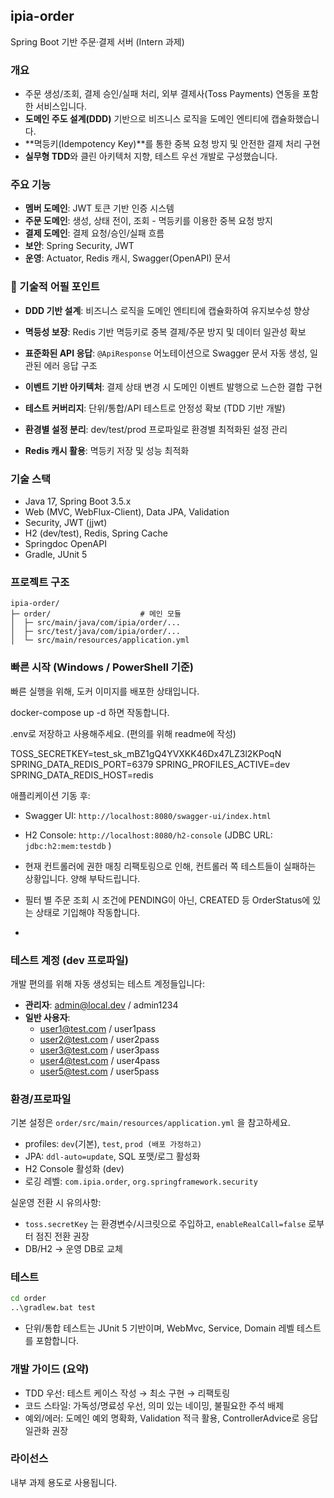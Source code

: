 ## ipia-order
Spring Boot 기반 주문·결제 서버 (Intern 과제)

### 개요
- 주문 생성/조회, 결제 승인/실패 처리, 외부 결제사(Toss Payments) 연동을 포함한 서비스입니다.
- **도메인 주도 설계(DDD)** 기반으로 비즈니스 로직을 도메인 엔티티에 캡슐화했습니다.
- **멱등키(Idempotency Key)**를 통한 중복 요청 방지 및 안전한 결제 처리 구현
- **실무형 TDD**와 클린 아키텍처 지향, 테스트 우선 개발로 구성했습니다.


### 주요 기능
- **멤버 도메인**: JWT 토큰 기반 인증 시스템
- **주문 도메인**: 생성, 상태 전이, 조회 - 멱등키를 이용한 중복 요청 방지
- **결제 도메인**: 결제 요청/승인/실패 흐름
- **보안**: Spring Security, JWT
- **운영**: Actuator, Redis 캐시, Swagger(OpenAPI) 문서



### 🚀 기술적 어필 포인트
- **DDD 기반 설계**: 비즈니스 로직을 도메인 엔티티에 캡슐화하여 유지보수성 향상
- **멱등성 보장**: Redis 기반 멱등키로 중복 결제/주문 방지 및 데이터 일관성 확보

- **표준화된 API 응답**: `@ApiResponse` 어노테이션으로 Swagger 문서 자동 생성, 일관된 에러 응답 구조
- **이벤트 기반 아키텍처**: 결제 상태 변경 시 도메인 이벤트 발행으로 느슨한 결합 구현
- **테스트 커버리지**: 단위/통합/API 테스트로 안정성 확보 (TDD 기반 개발)
- **환경별 설정 분리**: dev/test/prod 프로파일로 환경별 최적화된 설정 관리
- **Redis 캐시 활용**: 멱등키 저장 및 성능 최적화

### 기술 스택
- Java 17, Spring Boot 3.5.x
- Web (MVC, WebFlux-Client), Data JPA, Validation
- Security, JWT (jjwt)
- H2 (dev/test), Redis, Spring Cache
- Springdoc OpenAPI
- Gradle, JUnit 5

### 프로젝트 구조
```
ipia-order/
├─ order/                    # 메인 모듈
│  ├─ src/main/java/com/ipia/order/...   
│  ├─ src/test/java/com/ipia/order/...   
│  └─ src/main/resources/application.yml  

```

### 빠른 시작 (Windows / PowerShell 기준)

빠른 실행을 위해, 도커 이미지를 배포한 상태입니다.

docker-compose up -d 하면 작동합니다.

.env로 저장하고 사용해주세요. (편의를 위해 readme에 작성)


TOSS_SECRETKEY=test_sk_mBZ1gQ4YVXKK46Dx47LZ3l2KPoqN
SPRING_DATA_REDIS_PORT=6379
SPRING_PROFILES_ACTIVE=dev
SPRING_DATA_REDIS_HOST=redis



애플리케이션 기동 후:
- Swagger UI: `http://localhost:8080/swagger-ui/index.html`
- H2 Console: `http://localhost:8080/h2-console` (JDBC URL: `jdbc:h2:mem:testdb` )

- 현재 컨트롤러에 권한 매칭 리팩토링으로 인해, 컨트롤러 쪽 테스트들이 실패하는 상황입니다. 양해 부탁드립니다.
- 필터 별 주문 조회 시 조건에 PENDING이 아닌, CREATED 등 OrderStatus에 있는 상태로 기입해야 작동합니다.
- 

### 테스트 계정 (dev 프로파일)
개발 편의를 위해 자동 생성되는 테스트 계정들입니다:
- **관리자**: admin@local.dev / admin1234
- **일반 사용자**: 
  - user1@test.com / user1pass
  - user2@test.com / user2pass
  - user3@test.com / user3pass
  - user4@test.com / user4pass
  - user5@test.com / user5pass

### 환경/프로파일
기본 설정은 `order/src/main/resources/application.yml` 을 참고하세요.
- profiles: `dev`(기본), `test`, `prod (배포 가정하고)`
- JPA: `ddl-auto=update`, SQL 포맷/로그 활성화
- H2 Console 활성화 (dev)
- 로깅 레벨: `com.ipia.order`, `org.springframework.security`


실운영 전환 시 유의사항:
- `toss.secretKey` 는 환경변수/시크릿으로 주입하고, `enableRealCall=false` 로부터 점진 전환 권장
- DB/H2 → 운영 DB로 교체

### 테스트
```bash
cd order
..\gradlew.bat test
```
- 단위/통합 테스트는 JUnit 5 기반이며, WebMvc, Service, Domain 레벨 테스트를 포함합니다.


### 개발 가이드 (요약)
- TDD 우선: 테스트 케이스 작성 → 최소 구현 → 리팩토링
- 코드 스타일: 가독성/명료성 우선, 의미 있는 네이밍, 불필요한 주석 배제
- 예외/에러: 도메인 예외 명확화, Validation 적극 활용, ControllerAdvice로 응답 일관화 권장


### 라이선스
내부 과제 용도로 사용됩니다.
